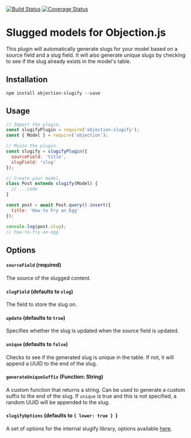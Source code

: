 [![Build Status](https://travis-ci.org/combine/objection-slugify.svg?branch=master)](https://travis-ci.org/combine/objection-slugify)
[![Coverage Status](https://coveralls.io/repos/github/combine/objection-slugify/badge.svg?branch=master)](https://coveralls.io/github/combine/objection-slugify?branch=master)

# Slugged models for Objection.js

This plugin will automatically generate slugs for your model based on a source
field and a slug field. It will also generate unique slugs by checking to see
if the slug already exists in the model's table.

## Installation
```
npm install objection-slugify --save
```

## Usage
```js
// Import the plugin.
const slugifyPlugin = require('objection-slugify');
const { Model } = require('objection');

// Mixin the plugin.
const slugify = slugifyPlugin({
  sourceField: 'title',
  slugField: 'slug'
});

// Create your model.
class Post extends slugify(Model) {
  // ...code
}

const post = await Post.query().insert({
  title: 'How to Fry an Egg'
});

console.log(post.slug);
// how-to-fry-an-egg
```

## Options

#### `sourceField` (required)
The source of the slugged content.

#### `slugField` (defaults to `slug`)
The field to store the slug on.

#### `update` (defaults to `true`)
Specifies whether the slug is updated when the source field is updated.

#### `unique` (defaults to `false`)
Checks to see if the generated slug is unique in the table. If not, it will
append a UUID to the end of the slug.

#### `generateUniqueSuffix` (Function: String)
A custom function that returns a string. Can be used to generate a custom suffix
to the end of the slug. If `unique` is true and this is not specified, a random
UUID will be appended to the slug.

#### `slugifyOptions` (defaults to `{ lower: true } `)
A set of options for the internal slugify library, options available [here](https://www.npmjs.com/package/slugify#options).
